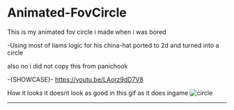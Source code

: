 # Animated-FovCircle
This is my animated fov circle i made when i was bored

-Using most of liams logic for his china-hat ported to 2d and turned into a circle 

also no i did not copy this from panichook


-{SHOWCASE}-
https://youtu.be/LAorz9dD7V8

How it looks it doesnt look as good in this gif as it does ingame
![circle](https://github.com/PhillipThePaster/Animated-FovCircle/assets/49299203/6058d6ec-7510-4c83-8f24-8d48209662e9)

----------------------------

